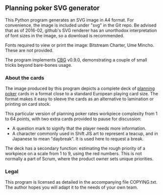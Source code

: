 ## Planning poker SVG generator

This Python program generates an SVG image in A4 format. For convenience, the image is included under "svg" in the Git repo. Be advised that as of 2016-02, github's SVG renderer has an unorthodox interpretation of font sizes in the image, so a download is recommended.

Fonts required to view or print the image: Bitstream Charter, Ume Mincho. These are not provided.

The program implements [CBG](https://github.com/veikman/cbg) v0.9.0, demonstrating a couple of small tricks beyond bare-bones usage.

### About the cards

The image produced by this program depicts a complete deck of [planning poker](https://en.wikipedia.org/wiki/Planning_poker) cards in a format close to a standard European playing card size. The format makes it easy to sleeve the cards as an alternative to lamination or printing on card stock.

This particular version of planning poker rates workpiece complexity from 1 to 64 points, with two extra cards provided to pause for discussion:

* A question mark to signify that the player needs more information.
* A character commonly used in Shift JIS art to represent a teacup, and in Japanese to mean "daybreak". It is used here to request a break.

The deck has a secondary function: estimating the rough priority of a workpiece on a scale from 1 to 9, using the red numbers. This is not normally a part of Scrum, where the product owner sets unique priorities.

### Legal

This program is licensed as detailed in the accompanying file COPYING.txt. The author hopes you will adapt it to the needs of your own team.

